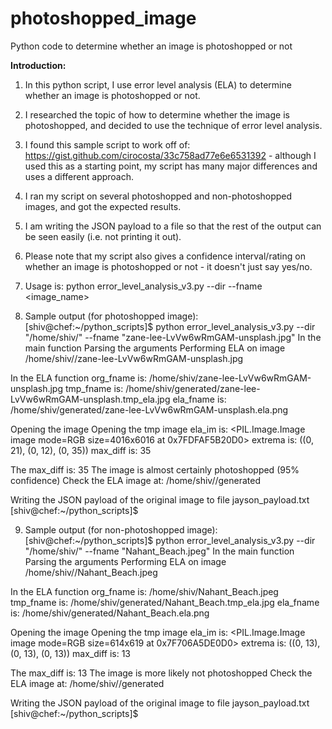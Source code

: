# photoshopped_image
Python code to determine whether an image is photoshopped or not

**Introduction:**
1. In this python script, I use error level analysis (ELA) to determine whether an image is photoshopped or not. 
2. I researched the topic of how to determine whether the image is photoshopped, and decided to use the technique of error level analysis.
3. I found this sample script to work off of: https://gist.github.com/cirocosta/33c758ad77e6e6531392 - although I used this as a starting point, my script has many major differences and uses a different approach. 
4. I ran my script on several photoshopped and non-photoshopped images, and got the expected results.
5. I am writing the JSON payload to a file so that the rest of the output can be seen easily (i.e. not printing it out).
6. Please note that my script also gives a confidence interval/rating on whether an image is photoshopped or not - it doesn't just say yes/no.
7. Usage is: python error_level_analysis_v3.py --dir <directory that contains image> --fname <image_name>

8. Sample output (for photoshopped image): 
[shiv@chef:~/python_scripts]$ python error_level_analysis_v3.py --dir "/home/shiv/" --fname "zane-lee-LvVw6wRmGAM-unsplash.jpg"
In the main function
Parsing the arguments
Performing ELA on image /home/shiv//zane-lee-LvVw6wRmGAM-unsplash.jpg

In the ELA function
org_fname is: /home/shiv/zane-lee-LvVw6wRmGAM-unsplash.jpg
tmp_fname is: /home/shiv/generated/zane-lee-LvVw6wRmGAM-unsplash.tmp_ela.jpg
ela_fname is: /home/shiv/generated/zane-lee-LvVw6wRmGAM-unsplash.ela.png

Opening the image
Opening the tmp image
ela_im is: <PIL.Image.Image image mode=RGB size=4016x6016 at 0x7FDFAF5B20D0>
extrema is: ((0, 21), (0, 12), (0, 35))
max_diff is: 35

The max_diff is: 35
The image is almost certainly photoshopped (95% confidence)
Check the ELA image at: /home/shiv//generated

Writing the JSON payload of the original image to file jayson_payload.txt
[shiv@chef:~/python_scripts]$


9. Sample output (for non-photoshopped image):
[shiv@chef:~/python_scripts]$ python error_level_analysis_v3.py --dir "/home/shiv/" --fname "Nahant_Beach.jpeg"
In the main function
Parsing the arguments
Performing ELA on image /home/shiv//Nahant_Beach.jpeg

In the ELA function
org_fname is: /home/shiv/Nahant_Beach.jpeg
tmp_fname is: /home/shiv/generated/Nahant_Beach.tmp_ela.jpg
ela_fname is: /home/shiv/generated/Nahant_Beach.ela.png

Opening the image
Opening the tmp image
ela_im is: <PIL.Image.Image image mode=RGB size=614x619 at 0x7F706A5DE0D0>
extrema is: ((0, 13), (0, 13), (0, 13))
max_diff is: 13

The max_diff is: 13
The image is more likely not photoshopped
Check the ELA image at: /home/shiv//generated

Writing the JSON payload of the original image to file jayson_payload.txt
[shiv@chef:~/python_scripts]$





